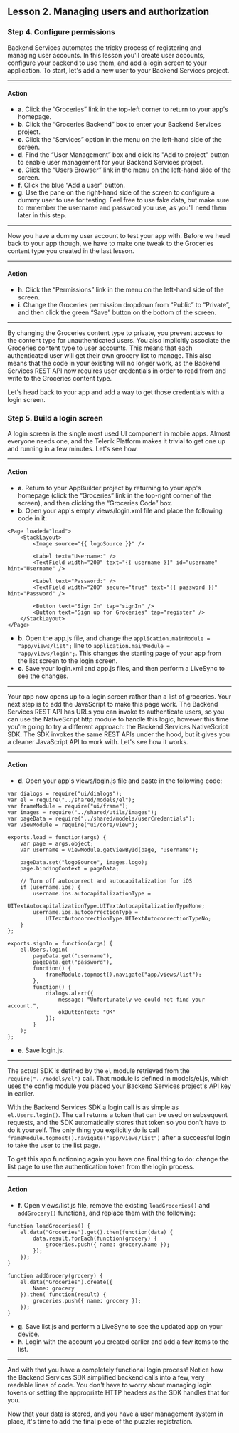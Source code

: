## Lesson 2. Managing users and authorization

### Step 4. Configure permissions

Backend Services automates the tricky process of registering and managing user accounts. In this lesson you'll create user accounts, configure your backend to use them, and add a login screen to your application. To start, let's add a new user to your Backend Services project.

<hr data-action="start" />

#### Action

* **a**. Click the “Groceries” link in the top-left corner to return to your app's homepage.
* **b**. Click the “Groceries Backend” box to enter your Backend Services project.
* **c**. Click the “Services” option in the menu on the left-hand side of the screen.
* **d**. Find the “User Management”  box and click its "Add to project" button to enable user management for your Backend Services project.
* **e**. Click the “Users Browser” link in the menu on the left-hand side of the screen.
* **f**. Click the blue “Add a user” button.
* **g**. Use the pane on the right-hand side of the screen to configure a dummy user to use for testing. Feel free to use fake data, but make sure to remember the username and password you use, as you'll need them later in this step.

<hr data-action="end" />

Now you have a dummy user account to test your app with. Before we head back to your app though, we have to make one tweak to the Groceries content type you created in the last lesson.

<hr data-action="start" />

#### Action

* **h**. Click the “Permissions” link in the menu on the left-hand side of the screen.
* **i**. Change the Groceries permission dropdown from “Public” to “Private”, and then click the green “Save” button on the bottom of the screen.

<hr data-action="end" />

By changing the Groceries content type to private, you prevent access to the content type for unauthenticated users. You also implicitly associate the Groceries content type to user accounts. This means that each authenticated user will get their own grocery list to manage. This also means that the code in your existing will no longer work, as the Backend Services REST API now requires user credentials in order to read from and write to the Groceries content type.

Let's head back to your app and add a way to get those credentials with a login screen.

### Step 5. Build a login screen

A login screen is the single most used UI component in mobile apps. Almost everyone needs one, and the Telerik Platform makes it trivial to get one up and running in a few minutes. Let's see how.

<hr data-action="start" />

#### Action

* **a**. Return to your AppBuilder project by returning to your app's homepage (click the “Groceries” link in the top-right corner of the screen), and then clicking the “Groceries Code” box.
* **b**. Open your app's empty views/login.xml file and place the following code in it:
```
<Page loaded="load">
    <StackLayout>
        <Image source="{{ logoSource }}" />

        <Label text="Username:" />
        <TextField width="200" text="{{ username }}" id="username" hint="Username" />

        <Label text="Password:" />
        <TextField width="200" secure="true" text="{{ password }}" hint="Password" />

        <Button text="Sign In" tap="signIn" />
        <Button text="Sign up for Groceries" tap="register" />
    </StackLayout>
</Page>
```
* **b**. Open the app.js file, and change the `application.mainModule = "app/views/list";` line to `application.mainModule = "app/views/login";`. This changes the starting page of your app from the list screen to the login screen.
* **c**. Save your login.xml and app.js files, and then perform a LiveSync to see the changes.

<hr data-action="end" />

Your app now opens up to a login screen rather than a list of groceries. Your next step is to add the JavaScript to make this page work. The Backend Services REST API has URLs you can invoke to authenticate users, so you can use the NativeScript http module to handle this logic, however this time you're going to try a different approach: the Backend Services NativeScript SDK. The SDK invokes the same REST APIs under the hood, but it gives you a cleaner JavaScript API to work with. Let's see how it works.

<hr data-action="start" />

#### Action

* **d**. Open your app's views/login.js file and paste in the following code:
```
var dialogs = require("ui/dialogs");
var el = require("../shared/models/el");
var frameModule = require("ui/frame");
var images = require("../shared/utils/images");
var pageData = require("../shared/models/userCredentials");
var viewModule = require("ui/core/view");

exports.load = function(args) {
    var page = args.object;
    var username = viewModule.getViewById(page, "username");

    pageData.set("logoSource", images.logo);
    page.bindingContext = pageData;

    // Turn off autocorrect and autocapitalization for iOS
    if (username.ios) {
        username.ios.autocapitalizationType =
            UITextAutocapitalizationType.UITextAutocapitalizationTypeNone;
        username.ios.autocorrectionType =
            UITextAutocorrectionType.UITextAutocorrectionTypeNo;
    }
};

exports.signIn = function(args) {
    el.Users.login(
        pageData.get("username"),
        pageData.get("password"),
        function() {
            frameModule.topmost().navigate("app/views/list");
        },
        function() {
            dialogs.alert({
                message: "Unfortunately we could not find your account.",
                okButtonText: "OK"
            });
        }
    );
};

```
* **e**. Save login.js.

<hr data-action="end" />

The actual SDK is defined by the `el` module retrieved from the `require("../models/el")` call. That module is defined in models/el.js, which uses the config module you placed your Backend Services project's API key in earlier.

With the Backend Services SDK a login call is as simple as `el.Users.login()`. The call returns a token that can be used on subsequent requests, and the SDK automatically stores that token so you don't have to do it yourself. The only thing you explicitly do is call `frameModule.topmost().navigate("app/views/list")` after a successful login to take the user to the list page.

To get this app functioning again you have one final thing to do: change the list page to use the authentication token from the login process.

<hr data-action="start" />

#### Action

* **f**. Open views/list.js file, remove the existing `loadGroceries()` and `addGrocery()` functions, and replace them with the following:
```
function loadGroceries() {
    el.data("Groceries").get().then(function(data) {
        data.result.forEach(function(grocery) {
            groceries.push({ name: grocery.Name });
        });
    });
}

function addGrocery(grocery) {
    el.data("Groceries").create({
        Name: grocery
    }).then( function(result) {
        groceries.push({ name: grocery });
    });
}
```
* **g**. Save list.js and perform a LiveSync to see the updated app on your device.
* **h**. Login with the account you created earlier and add a few items to the list.

<hr data-action="end" />

And with that you have a completely functional login process! Notice how the Backend Services SDK simplified backend calls into a few, very readable lines of code. You don't have to worry about managing login tokens or setting the appropriate HTTP headers as the SDK handles that for you.

Now that your data is stored, and you have a user management system in place, it's time to add the final piece of the puzzle: registration.